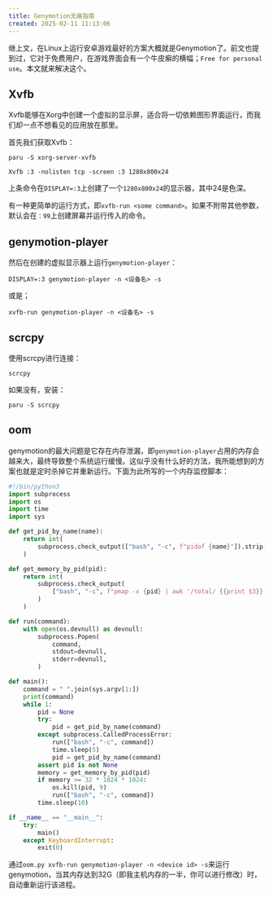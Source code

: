 ```yaml
---
title: Genymotion无痛指南
created: 2025-02-11 11:13:06
---
```



继上文，在Linux上运行安卓游戏最好的方案大概就是Genymotion了。前文也提到过，它对于免费用户，在游戏界面会有一个牛皮癣的横幅；`Free for personal use`。本文就来解决这个。

## Xvfb

Xvfb能够在Xorg中创建一个虚拟的显示屏，适合将一切依赖图形界面运行，而我们却一点不想看见的应用放在那里。

首先我们获取Xvfb：

```shell
paru -S xorg-server-xvfb
```

```shell
Xvfb :3 -nolisten tcp -screen :3 1280x800x24
```

上条命令在`DISPLAY=:3`上创建了一个`1280x800x24`的显示器，其中24是色深。

有一种更简单的运行方式，即`xvfb-run <some command>`。如果不附带其他参数，默认会在`：99`上创建屏幕并运行传入的命令。

## genymotion-player

然后在创建的虚拟显示器上运行`genymotion-player`：

```shell
DISPLAY=:3 genymotion-player -n <设备名> -s
```

或是；

```shell
xvfb-run genymotion-player -n <设备名> -s
```

## scrcpy

使用scrcpy进行连接：

```shell
scrcpy
```

如果没有，安装：

```shell
paru -S scrcpy
```

## oom

genymotion的最大问题是它存在内存泄漏，即`genymotion-player`占用的内存会越来大，最终导致整个系统运行缓慢。这似乎没有什么好的方法，我所能想到的方案也就是定时杀掉它并重新运行。下面为此所写的一个内存监控脚本：

```python
#!/bin/python3
import subprocess
import os
import time
import sys

def get_pid_by_name(name):
    return int(
        subprocess.check_output(["bash", "-c", f"pidof {name}"]).strip().decode()
    )

def get_memory_by_pid(pid):
    return int(
        subprocess.check_output(
            ["bash", "-c", f"pmap -x {pid} | awk '/total/ {{print $3}}'"]
        )
    )

def run(command):
    with open(os.devnull) as devnull:
        subprocess.Popen(
            command,
            stdout=devnull,
            stderr=devnull,
        )

def main():
    command = " ".join(sys.argv[1:])
    print(command)
    while 1:
        pid = None
        try:
            pid = get_pid_by_name(command)
        except subprocess.CalledProcessError:
            run(["bash", "-c", command])
            time.sleep(5)
            pid = get_pid_by_name(command)
        assert pid is not None
        memory = get_memory_by_pid(pid)
        if memory >= 32 * 1024 * 1024:
            os.kill(pid, 9)
            run(["bash", "-c", command])
        time.sleep(10)

if __name__ == "__main__":
    try:
        main()
    except KeyboardInterrupt:
        exit(0)
```

通过`oom.py xvfb-run genymotion-player -n <device id> -s`来运行genymotion，当其内存达到32G（即我主机内存的一半，你可以进行修改）时，自动重新运行该进程。